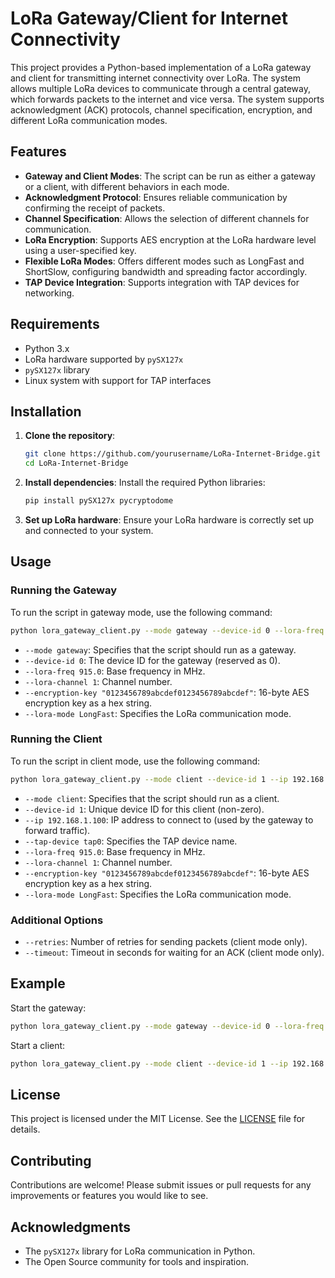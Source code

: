 
# LoRa Gateway/Client for Internet Connectivity

This project provides a Python-based implementation of a LoRa gateway and client for transmitting internet connectivity over LoRa. The system allows multiple LoRa devices to communicate through a central gateway, which forwards packets to the internet and vice versa. The system supports acknowledgment (ACK) protocols, channel specification, encryption, and different LoRa communication modes.

## Features

- **Gateway and Client Modes**: The script can be run as either a gateway or a client, with different behaviors in each mode.
- **Acknowledgment Protocol**: Ensures reliable communication by confirming the receipt of packets.
- **Channel Specification**: Allows the selection of different channels for communication.
- **LoRa Encryption**: Supports AES encryption at the LoRa hardware level using a user-specified key.
- **Flexible LoRa Modes**: Offers different modes such as LongFast and ShortSlow, configuring bandwidth and spreading factor accordingly.
- **TAP Device Integration**: Supports integration with TAP devices for networking.

## Requirements

- Python 3.x
- LoRa hardware supported by `pySX127x`
- `pySX127x` library
- Linux system with support for TAP interfaces

## Installation

1. **Clone the repository**:
   ```bash
   git clone https://github.com/yourusername/LoRa-Internet-Bridge.git
   cd LoRa-Internet-Bridge
   ```

2. **Install dependencies**:
   Install the required Python libraries:
   ```bash
   pip install pySX127x pycryptodome
   ```

3. **Set up LoRa hardware**:
   Ensure your LoRa hardware is correctly set up and connected to your system.

## Usage

### Running the Gateway

To run the script in gateway mode, use the following command:

```bash
python lora_gateway_client.py --mode gateway --device-id 0 --lora-freq 915.0 --lora-channel 1 --encryption-key "0123456789abcdef0123456789abcdef" --lora-mode LongFast
```

- `--mode gateway`: Specifies that the script should run as a gateway.
- `--device-id 0`: The device ID for the gateway (reserved as 0).
- `--lora-freq 915.0`: Base frequency in MHz.
- `--lora-channel 1`: Channel number.
- `--encryption-key "0123456789abcdef0123456789abcdef"`: 16-byte AES encryption key as a hex string.
- `--lora-mode LongFast`: Specifies the LoRa communication mode.

### Running the Client

To run the script in client mode, use the following command:

```bash
python lora_gateway_client.py --mode client --device-id 1 --ip 192.168.1.100 --tap-device tap0 --lora-freq 915.0 --lora-channel 1 --encryption-key "0123456789abcdef0123456789abcdef" --lora-mode LongFast
```

- `--mode client`: Specifies that the script should run as a client.
- `--device-id 1`: Unique device ID for this client (non-zero).
- `--ip 192.168.1.100`: IP address to connect to (used by the gateway to forward traffic).
- `--tap-device tap0`: Specifies the TAP device name.
- `--lora-freq 915.0`: Base frequency in MHz.
- `--lora-channel 1`: Channel number.
- `--encryption-key "0123456789abcdef0123456789abcdef"`: 16-byte AES encryption key as a hex string.
- `--lora-mode LongFast`: Specifies the LoRa communication mode.

### Additional Options

- `--retries`: Number of retries for sending packets (client mode only).
- `--timeout`: Timeout in seconds for waiting for an ACK (client mode only).

## Example

Start the gateway:

```bash
python lora_gateway_client.py --mode gateway --device-id 0 --lora-freq 915.0 --lora-channel 1 --encryption-key "0123456789abcdef0123456789abcdef" --lora-mode LongFast
```

Start a client:

```bash
python lora_gateway_client.py --mode client --device-id 1 --ip 192.168.1.100 --tap-device tap0 --lora-freq 915.0 --lora-channel 1 --encryption-key "0123456789abcdef0123456789abcdef" --lora-mode LongFast
```

## License

This project is licensed under the MIT License. See the [LICENSE](LICENSE) file for details.

## Contributing

Contributions are welcome! Please submit issues or pull requests for any improvements or features you would like to see.

## Acknowledgments

- The `pySX127x` library for LoRa communication in Python.
- The Open Source community for tools and inspiration.
